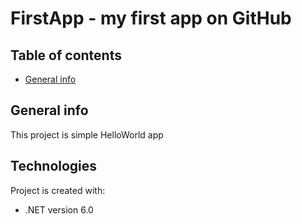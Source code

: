 # FirstApp - my first app on GitHub 

## Table of contents
* [General info](#general-info)


## General info
This project is simple HelloWorld app

## Technologies
Project is created with:
* .NET version 6.0 